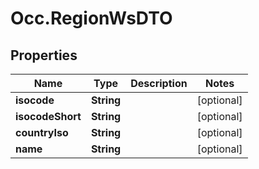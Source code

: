 # Occ.RegionWsDTO

## Properties
Name | Type | Description | Notes
------------ | ------------- | ------------- | -------------
**isocode** | **String** |  | [optional] 
**isocodeShort** | **String** |  | [optional] 
**countryIso** | **String** |  | [optional] 
**name** | **String** |  | [optional] 


